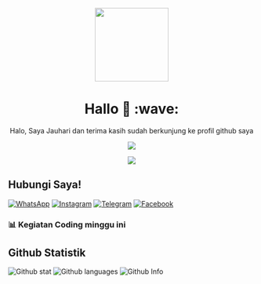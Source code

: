<p align="center">
<img src="https://avatars.githubusercontent.com/jauhariq" width="150" height="150"/>
</p>
<h1 align='center'>Hallo 👋 :wave:</h1>
<p align='center'>Halo, Saya Jauhari dan terima kasih sudah berkunjung ke profil github saya</p>
<p align="center">
<a href="//Instagram.com/kalimat2anime"><img align="center" src="https://cardivo.vercel.app/api?name=Jauhariq&description=Halo,%20saya%20Jauhari%20dan%20saya%20hanyalah%20manusia%20yang%20ingin%20berguna%20bagi%20manusia%20yang%20lain%20%F0%9F%91%8B&image=https://avatars.githubusercontent.com/jauhariq&usqp=CAU&backgroundColor=%23ecf0f1&instagram=@kalimat2anime&github=Jauhariq&pattern=ticTacToe&colorPattern=%23eaeaea&site=https://bit.ly/Animoneesan"/></a>
</p>
 
 
 <p align="center">
 <img src="https://komarev.com/ghpvc/?username=jauhariq&color=blue&label=Total Pengunjung Profil" />
 </p>

## Hubungi Saya!
[![WhatsApp](https://img.shields.io/badge/WhatsApp-25D366?style=for-the-badge&logo=whatsapp&logoColor=white)](https://wa.me/6283877698966)
[![Instagram](https://img.shields.io/badge/Instagram-pink?style=for-the-badge&logo=instagram&logoColor=red)](https://instagram.com/kalimat2anime)
[![Telegram](https://img.shields.io/badge/Telegram-blue?style=for-the-badge&logo=telegram&logoColor=white)](https://t.me/jauhariq)
[![Facebook](https://img.shields.io/badge/Facebook-9cf?style=for-the-badge&logo=facebook&logoColor=blue)](https://facebook.com/jauhari.afif7)

### 📊 Kegiatan Coding minggu ini

<!--START_SECTION:waka-->

<!--END_SECTION:waka-->

## Github Statistik
![Github stat](https://github-readme-stats.vercel.app/api?username=Jauhariq&theme=highcontrast&show_icons=true) 
![Github languages](https://github-readme-stats.vercel.app/api/top-langs/?username=Jauhariq&theme=great-gatsby)
![Github Info](https://github-profile-summary-cards.vercel.app/api/cards/profile-details?username=Jauhariq&theme=monokai)
